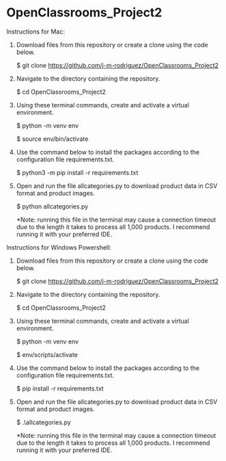 # OpenClassrooms_Project2
Instructions for Mac:
1. Download files from this repository or create a clone using the code below.

   $ git clone https://github.com/j-m-rodriguez/OpenClassrooms_Project2

2. Navigate to the directory containing the repository.

    $ cd OpenClassrooms_Project2
3. Using these terminal commands, create and activate a virtual environment.

    $ python -m venv env
   
   $ source env/bin/activate
4. Use the command below to install the packages according to the configuration file requirements.txt.

    $ python3 -m pip install -r requirements.txt
5. Open and run the file allcategories.py to download product data in CSV format and product images.
 
   $  python allcategories.py

    *Note: running this file in the terminal may cause a connection timeout due to the length it takes to process all 1,000 products. I recommend running it with your preferred IDE.

Instructions for Windows Powershell:
1. Download files from this repository or create a clone using the code below.

   $ git clone https://github.com/j-m-rodriguez/OpenClassrooms_Project2

2. Navigate to the directory containing the repository.

    $ cd OpenClassrooms_Project2
3. Using these terminal commands, create and activate a virtual environment.

    $ python -m venv env
   
   $ env/scripts/activate
4. Use the command below to install the packages according to the configuration file requirements.txt.

    $ pip install -r requirements.txt
5. Open and run the file allcategories.py to download product data in CSV format and product images.
 
   $  .\allcategories.py

   *Note: running this file in the terminal may cause a connection timeout due to the length it takes to process all 1,000 products. I recommend running it with your preferred IDE.
